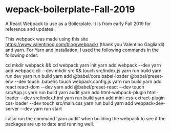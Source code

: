# wepack-boilerplate-Fall-2019
A React Webpack to use as a Boilerplate. It is from early Fall 2019 for reference and updates.

This webpack was made using this site https://www.valentinog.com/blog/webpack/ (thank you Valentino Gagliardi) and yarn.
For Yarn and installation, I used the following commands in the following order:

cd <into the file I want to use>
mkdir webpack && cd webpack
yarn init
yarn add webpack --dev
yarn add webpack-cli --dev
mkdir src && touch src/index.js
yarn run build
yarn run dev
yarn run build
yarn add @babel/core babel-loader @babel/preset-env --dev
touch .babelrc
touch webpack.config.js
yarn run build
yarn add react react-dom --dev
yarn add @babel/preset-react --dev
touch src/App.js
yarn run build
yarn audit
yarn add html-webpack-plugin html-loader --dev
src/index.html
yarn run build
yarn add mini-css-extract-plugin css-loader --dev
touch src/main.css
yarn run build
yarn add webpack-dev-server --dev
yarn run start

I also run the command 'yarn audit' when building the webpack to see if the packages are up to date and running well.

